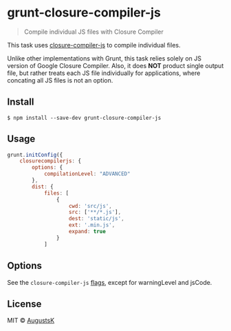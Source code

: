 # grunt-closure-compiler-js

> Compile individual JS files with Closure Compiler

This task uses [closure-compiler-js](https://github.com/google/closure-compiler-js) to compile individual files.

Unlike other implementations with Grunt, this task relies solely on JS version of Google Closure Compiler. Also, it does <b>NOT</b> product single output file, but rather treats each JS file individually for applications, where concating all JS files is not an option.

## Install

```
$ npm install --save-dev grunt-closure-compiler-js
```

## Usage

```js
grunt.initConfig({
    closurecompilerjs: {
        options: {
            compilationLevel: "ADVANCED"
        },
        dist: {
            files: [
                {
                    cwd: 'src/js',
                    src: ['**/*.js'],
                    dest: 'static/js',
                    ext: '.min.js',
                    expand: true
                }
            ]
```

## Options

See the `closure-compiler-js` [flags](https://github.com/google/closure-compiler-js#flags), except for warningLevel and jsCode.

## License

MIT © [AugustsK](https://github.com/AugustsK)
